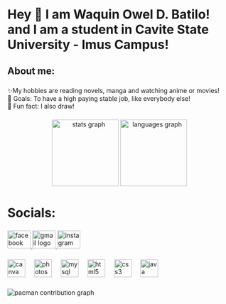 <h1 align="left">Hey 👋 I am Waquin  Owel D. Batilo! and I am a student in Cavite State University - Imus Campus!</h1>

###

<h2 align="left">About me:</h2>

###

<p align="left">✨My hobbies are reading novels, manga and watching anime or movies!<br>🎯 Goals: To have a high paying stable job, like everybody else!<br>🎲 Fun fact: I also draw!</p>

###

<div align="center">
  <img src="https://github-readme-stats.vercel.app/api?username=ImWaquinUp&hide_title=false&hide_rank=false&show_icons=true&include_all_commits=true&count_private=true&disable_animations=false&theme=dracula&locale=en&hide_border=false&order=1" height="150" alt="stats graph"  />
  <img src="https://github-readme-stats.vercel.app/api/top-langs?username=ImWaquinUp&locale=en&hide_title=false&layout=compact&card_width=320&langs_count=5&theme=dracula&hide_border=false&order=2" height="150" alt="languages graph"  />
</div>

###

<h1 align="left">Socials:</h1>

###

<div align="left">
  <a href="https://www.facebook.com/waquin.batilo" target="_blank">
    <img src="https://raw.githubusercontent.com/maurodesouza/profile-readme-generator/master/src/assets/icons/social/facebook/default.svg" width="52" height="40" alt="facebook logo"  />
  </a>
  <a href="mailto:waquinowel.batilo@cvsu.edu.ph/" target="_blank">
    <img src="https://raw.githubusercontent.com/maurodesouza/profile-readme-generator/master/src/assets/icons/social/gmail/default.svg" width="52" height="40" alt="gmail logo"  />
  </a>
  <a href="https://www.instagram.com/waquinbatilo/" target="_blank">
    <img src="https://raw.githubusercontent.com/maurodesouza/profile-readme-generator/master/src/assets/icons/social/instagram/default.svg" width="52" height="40" alt="instagram logo"  />
  </a>
</div>

###

<div align="left">
  <img src="https://cdn.jsdelivr.net/gh/devicons/devicon/icons/canva/canva-original.svg" height="40" alt="canva logo"  />
  <img width="12" />
  <img src="https://cdn.jsdelivr.net/gh/devicons/devicon/icons/photoshop/photoshop-plain.svg" height="40" alt="photoshop logo"  />
  <img width="12" />
  <img src="https://cdn.jsdelivr.net/gh/devicons/devicon/icons/mysql/mysql-original.svg" height="40" alt="mysql logo"  />
  <img width="12" />
  <img src="https://cdn.jsdelivr.net/gh/devicons/devicon/icons/html5/html5-original.svg" height="40" alt="html5 logo"  />
  <img width="12" />
  <img src="https://cdn.jsdelivr.net/gh/devicons/devicon/icons/css3/css3-original.svg" height="40" alt="css3 logo"  />
  <img width="12" />
  <img src="https://cdn.jsdelivr.net/gh/devicons/devicon/icons/java/java-original.svg" height="40" alt="java logo"  />
</div>

###

<picture>
  <source media="(prefers-color-scheme: dark)" srcset="https://raw.githubusercontent.com/ImWaquinUp/ImWaquinUp/output/pacman-contribution-graph-dark.svg">
  <source media="(prefers-color-scheme: light)" srcset="https://raw.githubusercontent.com/ImWaquinUp/ImWaquinUp/output/pacman-contribution-graph.svg">
  <img alt="pacman contribution graph" src="https://raw.githubusercontent.com/ImWaquinUp/ImWaquinUp/output/pacman-contribution-graph.svg">
</picture>

###
